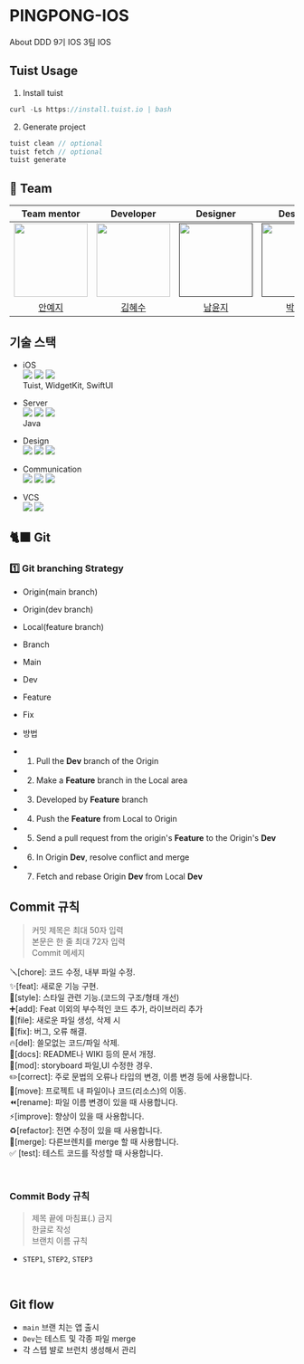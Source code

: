 # PINGPONG-IOS
About DDD 9기 IOS 3팀 IOS



## Tuist Usage
1. Install tuist
 
```swift
curl -Ls https://install.tuist.io | bash 
```
2. Generate project

```swift
tuist clean // optional
tuist fetch // optional
tuist generate
```

## 🌟 Team
|Team mentor|Developer|Designer|Designer|Developer|Developer|
|:---:|:---:|:---:|:---:|:---:|:---:|
|<a href="https://github.com/"><img height="130px" width="130px" src="https://github.com/DDD-Community/PINGPONG-IOS/assets/87685946/b2e9feaa-faf6-450d-9fad-753fe086d1d5"/></a>| <a href="https://github.com/Hyesooo"><img height="130px" width="130px" src="https://github.com/DDD-Community/PINGPONG-IOS/assets/87685946/bc02ac38-c9fe-4122-bed8-e1fbfb588567"/></a>|<a href=""><img height="130px" width="130px" src="https://github.com/DDD-Community/PINGPONG-IOS/assets/87685946/41bc501c-a144-4886-95c8-2d9fcc5815f2"/></a>|<a href=""><img height="130px" width="130px" src="https://github.com/DDD-Community/PINGPONG-IOS/assets/87685946/f0bf90cf-5464-45db-9362-ec3f2fa3411b"/></a>|<a href="https://github.com/Byeonjinha"><img height="130" width="130px" src="https://github.com/DDD-Community/PINGPONG-IOS/assets/87685946/8874c20c-06d4-4ea2-b069-29a32bbd8e4b"/></a>|<a href="https://github.com/Roy-wonj"><img height="130" width="130px" src="https://github.com/DDD-Community/PINGPONG-IOS/assets/87685946/07d3fa91-c702-4204-b0e9-00b554870675"/></a>|
|<a href="https://github.com/DDD-Community">안예지</a>|<a href="https://github.com/Hyesooo">김혜수</a>|<a href="">남윤지</a>|<a href="">박주미</a>|<a href="https://github.com/Byeonjinha">변진하</a>|<a href="https://github.com/Roy-wonji">서원지</a>|

## 기술 스택 
- iOS  
  <img src="https://img.shields.io/badge/fastlane-00F200?style=for-the-badge&logo=fastlane&logoColor=white">
  <img src="https://img.shields.io/badge/swift-F05138?style=for-the-badge&logo=swift&logoColor=white">
  <img src="https://img.shields.io/badge/xcode-147EFB?style=for-the-badge&logo=xcode&logoColor=white">  
  Tuist, WidgetKit, SwiftUI

- Server  
  <img src="https://img.shields.io/badge/amazonec2-FF9900?style=for-the-badge&logo=amazonec2&logoColor=white">
  <img src="https://img.shields.io/badge/amazonaws-232F3E?style=for-the-badge&logo=amazonaws&logoColor=white">
  <img src="https://img.shields.io/badge/swagger-85EA2D?style=for-the-badge&logo=swagger&logoColor=white">  
  Java
- Design  
  <img src="https://img.shields.io/badge/figma-F24E1E?style=for-the-badge&logo=figma&logoColor=white">
  <img src="https://img.shields.io/badge/adobe-FF0000?style=for-the-badge&logo=adobe&logoColor=white">
  <img src="https://img.shields.io/badge/adobecreativecloud-DA1F26?style=for-the-badge&logo=adobecreativecloud&logoColor=white">


- Communication  
  <img src="https://img.shields.io/badge/notion-000000?style=for-the-badge&logo=notion&logoColor=white">
  <img src="https://img.shields.io/badge/jira-0052CC?style=for-the-badge&logo=jira&logoColor=white">
  <img src="https://img.shields.io/badge/slack-4A154B?style=for-the-badge&logo=slack&logoColor=white">
- VCS  
  <img src="https://img.shields.io/badge/git-F05032?style=for-the-badge&logo=git&logoColor=white"> 
  <img src="https://img.shields.io/badge/github-181717?style=for-the-badge&logo=github&logoColor=white"> 

## 🐈‍⬛ Git

### 1️⃣ Git branching Strategy

- Origin(main branch)
- Origin(dev branch)
- Local(feature branch)

- Branch
- Main
- Dev
- Feature
- Fix

- 방법
- 1. Pull the **Dev** branch of the Origin
- 2. Make a **Feature** branch in the Local area
- 3. Developed by **Feature** branch
- 4. Push the **Feature** from Local to Origin
- 5. Send a pull request from the origin's **Feature** to the Origin's **Dev**
- 6. In Origin **Dev**, resolve conflict and merge
- 7. Fetch and rebase Origin **Dev** from Local **Dev**





## Commit 규칙
> 커밋 제목은 최대 50자 입력 </br>
본문은 한 줄 최대 72자 입력 </br>
Commit 메세지 </br>

🪛[chore]: 코드 수정, 내부 파일 수정. </br>
✨[feat]: 새로운 기능 구현. </br>
🎨[style]: 스타일 관련 기능.(코드의 구조/형태 개선) </br>
➕[add]: Feat 이외의 부수적인 코드 추가, 라이브러리 추가 </br>
🔧[file]: 새로운 파일 생성, 삭제 시 </br>
🐛[fix]: 버그, 오류 해결. </br>
🔥[del]: 쓸모없는 코드/파일 삭제. </br>
📝[docs]: README나 WIKI 등의 문서 개정. </br>
💄[mod]: storyboard 파일,UI 수정한 경우. </br>
✏️[correct]: 주로 문법의 오류나 타입의 변경, 이름 변경 등에 사용합니다. </br>
🚚[move]: 프로젝트 내 파일이나 코드(리소스)의 이동. </br>
⏪️[rename]: 파일 이름 변경이 있을 때 사용합니다. </br>
⚡️[improve]: 향상이 있을 때 사용합니다. </br>
♻️[refactor]: 전면 수정이 있을 때 사용합니다. </br>
🔀[merge]: 다른브렌치를 merge 할 때 사용합니다. </br>
✅ [test]: 테스트 코드를 작성할 때 사용합니다. </br>

<br>

### Commit Body 규칙
> 제목 끝에 마침표(.) 금지 </br>
한글로 작성 </br>
브랜치 이름 규칙

- `STEP1`, `STEP2`, `STEP3`

<br>

## Git flow
- `main` 브랜 치는 앱 출시 
- `Dev`는 테스트 및 각종 파일 merge
- 각 스텝 뱔로 브런치 생성해서 관리 

